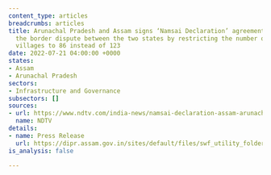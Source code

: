 ```yaml
---
content_type: articles
breadcrumbs: articles
title: Arunachal Pradesh and Assam signs ‘Namsai Declaration’ agreement to minimize
  the border dispute between the two states by restricting the number of contested
  villages to 86 instead of 123
date: 2022-07-21 04:00:00 +0000
states:
- Assam
- Arunachal Pradesh
sectors:
- Infrastructure and Governance
subsectors: []
sources:
- url: https://www.ndtv.com/india-news/namsai-declaration-assam-arunachal-pradesh-agree-to-resolve-decades-old-border-dispute-3163025
  name: NDTV
details:
- name: Press Release
  url: https://dipr.assam.gov.in/sites/default/files/swf_utility_folder/departments/dipr_webcomindia_org_oid_4/menu/document/assam-arunachal_cms_talk.pdf
is_analysis: false

---
```


